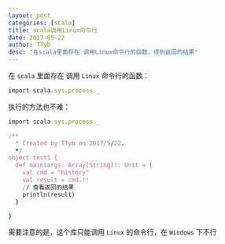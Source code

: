 ```yaml
---
layout: post
categories: [scala]
title: scala调用Linux命令行
date: 2017-05-22
author: TTyb
desc: "在scala里面存在 调用Linux命令行的函数，得到返回的结果"
---
```


在 `scala` 里面存在 调用 `Linux` 命令行的函数：

~~~ruby
import scala.sys.process._
~~~

执行的方法也不难：

~~~ruby
import scala.sys.process._

/**
  * Created by TTyb on 2017/5/22.
  */
object test1 {
  def main(args: Array[String]): Unit = {
    val cmd = "history"
    val result = cmd.!!
    // 查看返回的结果
    println(result)
  }

}
~~~

需要注意的是，这个库只能调用 `Linux` 的命令行，在 `Windows` 下不行
